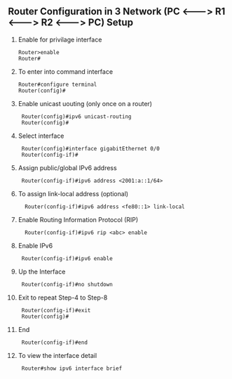 ## Router Configuration in 3 Network (PC <---> R1 <---> R2 <---> PC) Setup

1. Enable for privilage interface
   
       Router>enable
       Router#
3. To enter into command interface
   
       Router#configure terminal
       Router(config)#
4. Enable unicast uouting (only once on a router)

        Router(config)#ipv6 unicast-routing 
        Router(config)#
5. Select interface

        Router(config)#interface gigabitEthernet 0/0
        Router(config-if)#
6. Assign public/global IPv6 address

        Router(config-if)#ipv6 address <2001:a::1/64>
7. To assign link-local address (optional)

         Router(config-if)#ipv6 address <fe80::1> link-local
9. Enable Routing Information Protocol (RIP)

         Router(config-if)#ipv6 rip <abc> enable
10. Enable IPv6

         Router(config-if)#ipv6 enable
11. Up the Interface

         Router(config-if)#no shutdown

12. Exit to repeat Step-4 to Step-8

         Router(config-if)#exit
         Router(config)#
13. End

         Router(config-if)#end
14. To view the interface detail

         Router#show ipv6 interface brief
